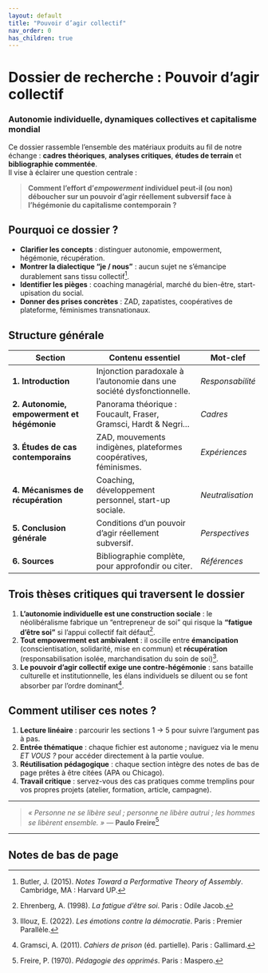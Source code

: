 ```yaml
---
layout: default
title: "Pouvoir d’agir collectif"
nav_order: 0
has_children: true
---
```


# Dossier de recherche : Pouvoir d’agir collectif  
### Autonomie individuelle, dynamiques collectives et capitalisme mondial

Ce dossier rassemble l’ensemble des matériaux produits au fil de notre échange : **cadres théoriques**, **analyses critiques**, **études de terrain** et **bibliographie commentée**.  
Il vise à éclairer une question centrale :

> **Comment l’effort d’_empowerment_ individuel peut-il (ou non) déboucher sur un pouvoir d’agir réellement subversif face à l’hégémonie du capitalisme contemporain ?**

## Pourquoi ce dossier ?

- **Clarifier les concepts** : distinguer autonomie, empowerment, hégémonie, récupération.  
- **Montrer la dialectique “je / nous”** : aucun sujet ne s’émancipe durablement sans tissu collectif[^1].  
- **Identifier les pièges** : coaching managérial, marché du bien-être, start-upisation du social.  
- **Donner des prises concrètes** : ZAD, zapatistes, coopératives de plateforme, féminismes transnationaux.

## Structure générale

| Section | Contenu essentiel | Mot-clef |
|---------|------------------|----------|
| **1. Introduction** | Injonction paradoxale à l’autonomie dans une société dysfonctionnelle. | *Responsabilité* |
| **2. Autonomie, empowerment et hégémonie** | Panorama théorique : Foucault, Fraser, Gramsci, Hardt & Negri… | *Cadres* |
| **3. Études de cas contemporains** | ZAD, mouvements indigènes, plateformes coopératives, féminismes. | *Expériences* |
| **4. Mécanismes de récupération** | Coaching, développement personnel, start-up sociale. | *Neutralisation* |
| **5. Conclusion générale** | Conditions d’un pouvoir d’agir réellement subversif. | *Perspectives* |
| **6. Sources** | Bibliographie complète, pour approfondir ou citer. | *Références* |

## Trois thèses critiques qui traversent le dossier

1. **L’autonomie individuelle est une construction sociale** : le néolibéralisme fabrique un “entrepreneur de soi” qui risque la **“fatigue d’être soi”** si l’appui collectif fait défaut[^2].  
2. **Tout empowerment est ambivalent** : il oscille entre **émancipation** (conscientisation, solidarité, mise en commun) et **récupération** (responsabilisation isolée, marchandisation du soin de soi)[^3].  
3. **Le pouvoir d’agir collectif exige une contre-hégémonie** : sans bataille culturelle et institutionnelle, les élans individuels se diluent ou se font absorber par l’ordre dominant[^4].

## Comment utiliser ces notes ?

1. **Lecture linéaire** : parcourir les sections 1 → 5 pour suivre l’argument pas à pas.  
2. **Entrée thématique** : chaque fichier est autonome ; naviguez via le menu *ET VOUS ?* pour accéder directement à la partie voulue.  
3. **Réutilisation pédagogique** : chaque section intègre des notes de bas de page prêtes à être citées (APA ou Chicago).  
4. **Travail critique** : servez-vous des cas pratiques comme tremplins pour vos propres projets (atelier, formation, article, campagne).

---

> *« Personne ne se libère seul ; personne ne libère autrui ; les hommes se libèrent ensemble. »* — **Paulo Freire**[^5]

---

## Notes de bas de page

[^1]: Butler, J. (2015). *Notes Toward a Performative Theory of Assembly*. Cambridge, MA : Harvard UP.  
[^2]: Ehrenberg, A. (1998). *La fatigue d’être soi*. Paris : Odile Jacob.  
[^3]: Illouz, E. (2022). *Les émotions contre la démocratie*. Paris : Premier Parallèle.  
[^4]: Gramsci, A. (2011). *Cahiers de prison* (éd. partielle). Paris : Gallimard.  
[^5]: Freire, P. (1970). *Pédagogie des opprimés*. Paris : Maspero.  
